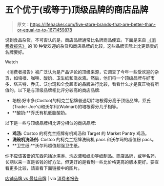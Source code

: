 # 五个优于(或等于)顶级品牌的商店品牌

> 原文：<https://lifehacker.com/five-store-brands-that-are-better-than-or-equal-to-to-1671459878>

说到食品杂货，不可否认的是，商店品牌通常比名牌商品便宜。下面是来自 [《消费者报告》](http://www.consumerreports.org/cro/index.htm) 的 10 种受欢迎的杂货和商店品牌的比较，这些品牌实际上比更昂贵的名牌要好。

Watch

《消费者报告》被广泛认为是产品评论的顶级来源，它调查了今年一些受欢迎的杂货，如培根、咖啡、酸奶、卫生纸和洗衣液。然后，他们将一个顶级品牌与好市多、塔吉特、乔氏、沃尔玛和全食超市的品牌进行比较，看看什么才是真正物有所值的。以下是与顶级品牌相比评分较高的商店品牌:

*   培根:好市多(Costco)的柯克兰招牌普通切片培根得分高于顶级品牌，乔氏(Trader Joe's)和沃尔玛(Walmart)的培根得分几乎相等。
*   **酸奶:**乔氏有机低脂酸奶。

以下是一些与顶级品牌相比评分相似的商店品牌:

*   **鸡汤:** Costco 的柯克兰招牌有机鸡汤和 Target 的 Market Pantry 鸡汤。
*   **洗碗机洗涤剂:** Costco 的柯克兰招牌洗碗机 pacs 和沃尔玛的超值粉 pacs。
*   **卫生纸:**沃尔玛超值超强卫生纸。

你不应该吝啬的东西包括冰淇淋、洗衣液和纸巾等纸制品。商店品牌，或学名药，长期以来一直是省钱的好方法，但更好的是看到一些比价格更高的版本更好。要查看更多比较，请查看下面链接中的图片。

[店铺品牌 vs 最佳品牌](http://www.consumerreports.org/content/dam/cro/magazine-articles/2015/January/CRM_Everyday_Products_Chart_Page_29_01-15.pdf) | via [消费者报告](http://www.consumerreports.org/cro/magazine/2015/01/best-everyday-products/index.htm)